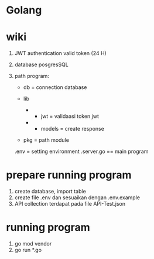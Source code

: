 # Golang


# wiki 
1. JWT authentication valid token (24 H)
2. database posgresSQL
3. path program:

    - db = connection database
    - lib 
        - - jwt = validaasi token jwt     
        - - models = create response 

    - pkg = path module

    .env = setting environment
    .server.go == main program 


# prepare running program
1. create database, import table
2. create file .env dan sesuaikan dengan .env.example
3. API collection terdapat pada file API-Test.json 

# running program
1. go mod vendor
2. go run *.go
